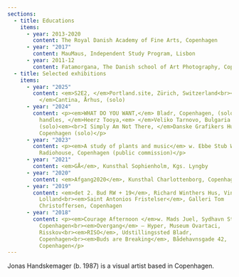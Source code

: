 ```yaml
---
sections:
  - title: Educations
    items:
      - year: 2013-2020
        content: The Royal Danish Academy of Fine Arts, Copenhagen
      - year: "2017"
        content: MauMaus, Independent Study Program, Lisbon
      - year: 2011-12
        content: Fatamorgana, The Danish school of Art Photography, Copenhagen
  - title: Selected exhibitions
    items:
      - year: "2025"
        content: <em>S2E2, </em>Portland.site, Zürich, Switzerland<br><em>Layers,
          </em>Cantina, Århus, (solo)
      - year: "2024"
        content: <p><em>WHAT DO YOU WANT,</em> Bladr, Copenhagen, (solo)<br><em>Handle,
          handles, </em>Heerz Tooya,<em> </em>Veliko Tarnovo, Bulgaria
          (solo)<em><br>I Simply Am Not There, </em>Danske Grafikers Hus,
          Copenhagen (solo)</p>
      - year: "2023"
        content: <p><em>A study of plants and music</em> w. Ebbe Stub Wittrup, The
          Radiohouse, Copenhagen (public commission)</p>
      - year: "2021"
        content: <em>GÅ</em>, Kunsthal Sophienholm, Kgs. Lyngby
      - year: "2020"
        content: <em>Afgang2020</em>, Kunsthal Charlottenborg, Copenhagen
      - year: "2019"
        content: <em>det 2. Bud RW + 19</em>, Richard Winthers Hus, Vindeby,
          Lolland<br><em>Saint Antonios Fristelser</em>, Galleri Tom
          Christoffersen, Copenhagen
      - year: "2018"
        content: <p><em>Courage Afternoon </em>w. Mads Juel, Sydhavn Station,
          Copenhagen<br><em>Overgang</em> – Hyper, Museum Ovartaci,
          Risskov<br><em>RISO</em>, Udstillingssted Bladr,
          Copenhagen<br><em>Buds are Breaking</em>, Bådehavnsgade 42,
          Copenhagen</p>
---
```

<p>Jonas Handskemager (b. 1987) is a visual artist based in Copenhagen.</p>